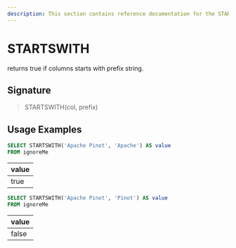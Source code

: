 ```yaml
---
description: This section contains reference documentation for the STARTSWITH function.
---
```


# STARTSWITH

returns true if columns starts with prefix string.

## Signature

> STARTSWITH(col, prefix)

## Usage Examples

```sql
SELECT STARTSWITH('Apache Pinot', 'Apache') AS value
FROM ignoreMe
```

| value   | 
| ------------- |
| true |


```sql
SELECT STARTSWITH('Apache Pinot', 'Pinot') AS value
FROM ignoreMe
```

| value   | 
| ------------- |
| false |
